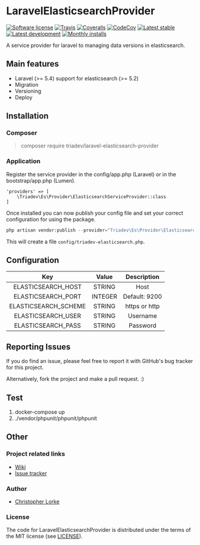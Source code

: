 # LaravelElasticsearchProvider

[![Software license][ico-license]](LICENSE)
[![Travis][ico-travis]][link-travis]
[![Coveralls](https://coveralls.io/repos/github/triadev/LaravelElasticsearchProvider/badge.svg?branch=master)](https://coveralls.io/github/triadev/LaravelElasticsearchProvider?branch=master)
[![CodeCov](https://codecov.io/gh/triadev/LaravelElasticsearchProvider/branch/master/graph/badge.svg)](https://codecov.io/gh/triadev/LaravelElasticsearchProvider)
[![Latest stable][ico-version-stable]][link-packagist]
[![Latest development][ico-version-dev]][link-packagist]
[![Monthly installs][ico-downloads-monthly]][link-downloads]

A service provider for laravel to managing data versions in elasticsearch.

## Main features
- Laravel (>= 5.4) support for elasticsearch (>= 5.2)
- Migration
- Versioning
- Deploy

## Installation

### Composer
> composer require triadev/laravel-elasticsearch-provider

### Application
Register the service provider in the config/app.php (Laravel) or in the bootstrap/app.php (Lumen).
```
'providers' => [
    \Triadev\Es\Provider\ElasticsearchServiceProvider::class
]
```

Once installed you can now publish your config file and set your correct configuration for using the package.
```php
php artisan vendor:publish --provider="Triadev\Es\Provider\ElasticsearchServiceProvider" --tag="config"
```

This will create a file ```config/triadev-elasticsearch.php```.

## Configuration
| Key        | Value           | Description  |
|:-------------:|:-------------:|:-----:|
| ELASTICSEARCH_HOST | STRING | Host |
| ELASTICSEARCH_PORT | INTEGER | Default: 9200 |
| ELASTICSEARCH_SCHEME | STRING | https or http |
| ELASTICSEARCH_USER | STRING | Username |
| ELASTICSEARCH_PASS | STRING | Password |

## Reporting Issues
If you do find an issue, please feel free to report it with GitHub's bug tracker for this project.

Alternatively, fork the project and make a pull request. :)

## Test

1. docker-compose up
2. ./vendor/phpunit/phpunit/phpunit

## Other

### Project related links
- [Wiki](https://github.com/triadev/LaravelElasticsearchProvider/wiki)
- [Issue tracker](https://github.com/triadev/LaravelElasticsearchProvider/issues)

### Author
- [Christopher Lorke](mailto:christopher.lorke@gmx.de)

### License
The code for LaravelElasticsearchProvider is distributed under the terms of the MIT license (see [LICENSE](LICENSE)).

[ico-license]: https://img.shields.io/github/license/triadev/LaravelElasticsearchProvider.svg?style=flat-square
[ico-version-stable]: https://img.shields.io/packagist/v/triadev/laravel-elasticsearch-provider.svg?style=flat-square
[ico-version-dev]: https://img.shields.io/packagist/vpre/triadev/laravel-elasticsearch-provider.svg?style=flat-square
[ico-downloads-monthly]: https://img.shields.io/packagist/dm/triadev/laravel-elasticsearch-provider.svg?style=flat-square
[ico-travis]: https://travis-ci.org/triadev/LaravelElasticsearchProvider.svg?branch=master

[link-packagist]: https://packagist.org/packages/triadev/laravel-elasticsearch-provider
[link-downloads]: https://packagist.org/packages/triadev/laravel-elasticsearch-provider/stats
[link-travis]: https://travis-ci.org/triadev/LaravelElasticsearchProvider
